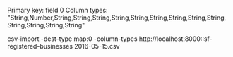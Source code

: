 

Primary key: field 0
Column types: "String,Number,String,String,String,String,String,String,String,String,String,String,String,String,String"

csv-import -dest-type map:0 -column-types  http://localhost:8000::sf-registered-businesses 2016-05-15.csv
